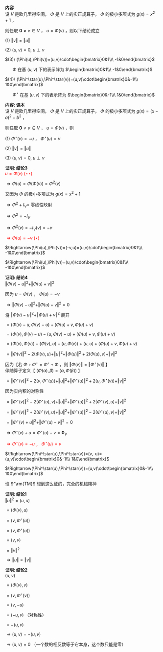 **内容**  
设 $V$ 是欧几里得空间， $\Phi$ 是 $V$ 上的实正规算子， $\Phi$ 的极小多项式为 $g(x)=x^2+1$ ，  
  
则任取 $\mathbf0\neq v\in V$ ， $u=\Phi(v)$ ，则以下结论成立  
  
 $(1)\ \Vert v\Vert=\Vert u\Vert$   
  
 $(2)\ (u,v)=0,\ u\perp v$   
  
 $(3)\ (\Phi(u),\Phi(v))=(u,v)\cdot\begin{bmatrix}0&1\\\ -1&0\end{bmatrix}$   
  
 $\quad\enspace\Phi$ 在基 $(u,v)$ 下的表示阵为 $\begin{bmatrix}0&1\\\ -1&0\end{bmatrix}$   
  
 $(4)\ (\Phi^\star(u),\Phi^\star(v))=(u,v)\cdot\begin{bmatrix}0&-1\\\ 1&0\end{bmatrix}$   
  
 $\quad\enspace\Phi^\star$ 在基 $(u,v)$ 下的表示阵为 $\begin{bmatrix}0&-1\\\ 1&0\end{bmatrix}$   
  
**内容: 课本**  
设 $V$ 是欧几里得空间， $\Phi$ 是 $V$ 上的实正规算子， $\Phi$ 的极小多项式为 $g(x)=(x-a)^2+b^2$ ，  
  
则任取 $\mathbf0\neq v\in V$ ， $u=\Phi(v)$ ，则  
  
 $(1)\ \Phi^\star(v)=-u$ ， $\Phi^\star(u)=v$   
  
 $(2)\ \Vert v\Vert=\Vert u\Vert$   
  
 $(3)\ (u,v)=0,\ u\perp v$   
  
**证明: 结论3**  
<font color=red> $u=\Phi(v)\ (\star\star)$ </font>  
  
 $\Rightarrow\Phi(u)=\Phi(\Phi(v))=\Phi^2(v)$   
  
又因为 $\Phi$ 的极小多项式为 $g(x)=x^2+1$   
  
 $\Rightarrow\Phi^2+I_V=$ 零线性映射  
  
 $\Rightarrow\Phi^2=-I_V$   
  
 $\Rightarrow\Phi^2(v)=-I_V(v)=-v$   
  
<font color=red> $\Rightarrow\Phi(u)=-v\ (\star)$ </font>  
  
 $\Rightarrow(\Phi(u),\Phi(v))=(-v,u)=(u,v)\cdot\begin{bmatrix}0&1\\\ -1&0\end{bmatrix}$   
  
 $\Rightarrow(\Phi(u),\Phi(v))=(u,v)\cdot\begin{bmatrix}0&1\\\ -1&0\end{bmatrix}$   
  
**证明: 结论4**  
 $\Vert\Phi(v)-u\Vert^2+\Vert\Phi(u)+v\Vert^2$   
  
因为 $u=\Phi(v)$ ， $\Phi(u)=-v$   
  
 $\Rightarrow\Vert\Phi(v)-u\Vert^2+\Vert\Phi(u)+v\Vert^2=0$   
  
将 $\Vert\Phi(v)-u\Vert^2+\Vert\Phi(u)+v\Vert^2$ 展开  
  
 $=(\Phi(v)-u,\Phi(v)-u)+(\Phi(u)+v,\Phi(u)+v)$   
  
 $=(\Phi(v),\Phi(v)-u)-(u,\Phi(v)-u)+(\Phi(u)+v,\Phi(u)+v)$   
  
 $=(\Phi(v),\Phi(v))-(\Phi(v),u)-(u,\Phi(v))+(u,u)+(\Phi(u)+v,\Phi(u)+v)$   
  
 $=\Vert\Phi(v)\Vert^2-2(\Phi(v),u)+\Vert u\Vert^2+\Vert\Phi(u)\Vert^2+2(\Phi(u),v)+\Vert v\Vert^2$   
  
因为【若 $\Phi\circ\Phi^\star=\Phi^\star\circ\Phi$ ，则 $\Vert\Phi(v)\Vert=\Vert\Phi^\star(v)\Vert$ 】  
伴随算子定义【 $(\Phi(\alpha),\beta)=(\alpha,\Phi(\beta))$ 】  
  
 $=\Vert\Phi^\star(v)\Vert^2-2(v,\Phi^\star(u))+\Vert u\Vert^2+\Vert\Phi^\star(u)\Vert^2+2(u,\Phi^\star(v))+\Vert v\Vert^2$   
  
因为实内积的对称性  
  
 $=\Vert\Phi^\star(v)\Vert^2-2(\Phi^\star(u),v)+\Vert u\Vert^2+\Vert\Phi^\star(u)\Vert^2+2(\Phi^\star(v),u)+\Vert v\Vert^2$   
  
 $=\Vert\Phi^\star(v)\Vert^2+2(\Phi^\star(v),u)+\Vert u\Vert^2+\Vert\Phi^\star(u)\Vert^2-2(\Phi^\star(u),v)+\Vert v\Vert^2$   
  
 $=\Vert\Phi^\star(v)+u\Vert^2+\Vert\Phi^\star(u)-v\Vert^2=0$   
  
 $\Rightarrow\Phi^\star(v)+u=\Phi^\star(u)-v=\mathbf0_V$   
  
<font color=red> $\Rightarrow\Phi^\star(v)=-u$ ， $\Phi^\star(u)=v$ </font>  
  
 $\Rightarrow(\Phi^\star(u),\Phi^\star(v))=(v,-u)=(u,v)\cdot\begin{bmatrix}0&-1\\\ 1&0\end{bmatrix}$   
  
 $\Rightarrow(\Phi^\star(u),\Phi^\star(v))=(u,v)\cdot\begin{bmatrix}0&-1\\\ 1&0\end{bmatrix}$   
  
谁 $^\rm{TM}$ 想到这么证的，完全的机械降神  
  
**证明: 结论1**  
 $\Vert u\Vert^2=(u,u)$   
  
 $=(\Phi(v),u)$   
  
 $=(v,\Phi^\star(u))$   
  
 $=(v,\Phi^\star(u))$   
  
 $=(v,v)$   
  
 $=\Vert v\Vert^2$   
  
 $\Rightarrow\Vert u\Vert=\Vert v\Vert$   
  
**证明: 结论2**  
 $(u,v)$   
  
 $=(\Phi(v),v)$   
  
 $=(v,\Phi^\star(v))$   
  
 $=(v,-u)$   
  
 $=(-u,v)$ （对称性）  
  
 $=-(u,v)$   
  
 $\Rightarrow(u,v)=-(u,v)$   
  
 $\Rightarrow(u,v)=0$ （一个数的相反数等于它本身，这个数只能是零）  
